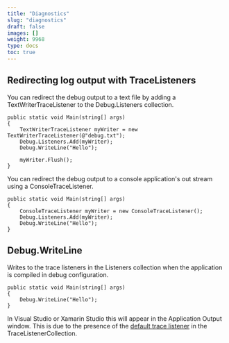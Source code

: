 ```yaml
---
title: "Diagnostics"
slug: "diagnostics"
draft: false
images: []
weight: 9968
type: docs
toc: true
---
```


## Redirecting log output with TraceListeners
You can redirect the debug output to a text file by adding a TextWriterTraceListener to the Debug.Listeners collection.

    public static void Main(string[] args)
    {
        TextWriterTraceListener myWriter = new TextWriterTraceListener(@"debug.txt");
        Debug.Listeners.Add(myWriter);
        Debug.WriteLine("Hello");

        myWriter.Flush();
    }

You can redirect the debug output to a console application's out stream using a ConsoleTraceListener.

    public static void Main(string[] args)
    {
        ConsoleTraceListener myWriter = new ConsoleTraceListener();
        Debug.Listeners.Add(myWriter);
        Debug.WriteLine("Hello");
    }

## Debug.WriteLine
Writes to the trace listeners in the Listeners collection when the application is compiled in debug configuration.

    public static void Main(string[] args)
    {
        Debug.WriteLine("Hello");
    }
In Visual Studio or Xamarin Studio this will appear in the Application Output window. This is due to the presence of the [default trace listener][1] in the TraceListenerCollection.


  [1]: https://msdn.microsoft.com/en-us/library/system.diagnostics.defaulttracelistener(v=vs.110).aspx

